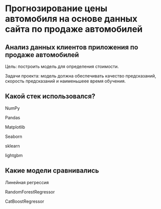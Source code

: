 #  Прогнозирование  цены автомобиля на основе  данных сайта  по продаже  автомобилей
## Анализ данных клиентов приложения по продаже автомобилей
Цель: построить модель для определения стоимости.

Задачи проекта: модель должна обеспечивать качество предсказаний, скорость предсказаний и наименьшеее время обучения.
## Какой стек использовался?
NumPy

Pandas

Matplotlib

Seaborn

sklearn

lightgbm

##  Какие модели сравнивались

Линейная регрессия

RandomForestRegressor

CatBoostRegressor
